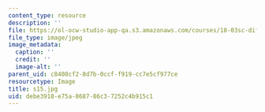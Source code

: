 ```yaml
---
content_type: resource
description: ''
file: https://ol-ocw-studio-app-qa.s3.amazonaws.com/courses/18-03sc-differential-equations-fall-2011/debe3918e75a868786c37252c4b915c1_s15.jpg
file_type: image/jpeg
image_metadata:
  caption: ''
  credit: ''
  image-alt: ''
parent_uid: c8408cf2-8d7b-0ccf-f919-cc7e5cf977ce
resourcetype: Image
title: s15.jpg
uid: debe3918-e75a-8687-86c3-7252c4b915c1
---
```

